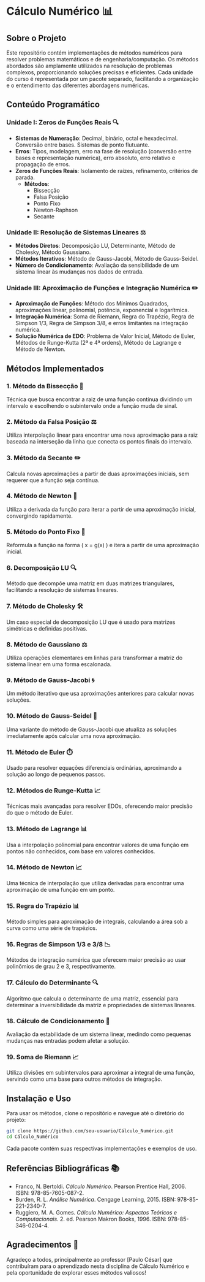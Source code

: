 # Cálculo Numérico 📊

## Sobre o Projeto

Este repositório contém implementações de métodos numéricos para resolver problemas matemáticos e de engenharia/computação. Os métodos abordados são amplamente utilizados na resolução de problemas complexos, proporcionando soluções precisas e eficientes. Cada unidade do curso é representada por um pacote separado, facilitando a organização e o entendimento das diferentes abordagens numéricas.

## Conteúdo Programático

### Unidade I: Zeros de Funções Reais 🔍

- **Sistemas de Numeração**: Decimal, binário, octal e hexadecimal. Conversão entre bases. Sistemas de ponto flutuante.
- **Erros**: Tipos, modelagem, erro na fase de resolução (conversão entre bases e representação numérica), erro absoluto, erro relativo e propagação de erros.
- **Zeros de Funções Reais**: Isolamento de raízes, refinamento, critérios de parada.
  - **Métodos**:
    - Bissecção
    - Falsa Posição
    - Ponto Fixo
    - Newton-Raphson
    - Secante

### Unidade II: Resolução de Sistemas Lineares ⚖️

- **Métodos Diretos**: Decomposição LU, Determinante, Método de Cholesky, Método Gaussiano.
- **Métodos Iterativos**: Método de Gauss-Jacobi, Método de Gauss-Seidel.
- **Número de Condicionamento**: Avaliação da sensibilidade de um sistema linear às mudanças nos dados de entrada.

### Unidade III: Aproximação de Funções e Integração Numérica ✏️

- **Aproximação de Funções**: Método dos Mínimos Quadrados, aproximações linear, polinomial, potência, exponencial e logarítmica.
- **Integração Numérica**: Soma de Riemann, Regra do Trapézio, Regra de Simpson 1/3, Regra de Simpson 3/8, e erros limitantes na integração numérica.
- **Solução Numérica de EDO**: Problema de Valor Inicial, Método de Euler, Métodos de Runge-Kutta (2ª e 4ª ordens), Método de Lagrange e Método de Newton.

## Métodos Implementados

### 1. Método da Bissecção 🔪

Técnica que busca encontrar a raiz de uma função contínua dividindo um intervalo e escolhendo o subintervalo onde a função muda de sinal.

### 2. Método da Falsa Posição ⚖️

Utiliza interpolação linear para encontrar uma nova aproximação para a raiz baseada na interseção da linha que conecta os pontos finais do intervalo.

### 3. Método da Secante ✏️

Calcula novas aproximações a partir de duas aproximações iniciais, sem requerer que a função seja contínua.

### 4. Método de Newton 🚀

Utiliza a derivada da função para iterar a partir de uma aproximação inicial, convergindo rapidamente.

### 5. Método do Ponto Fixo 🔄

Reformula a função na forma \( x = g(x) \) e itera a partir de uma aproximação inicial.

### 6. Decomposição LU 🔍

Método que decompõe uma matriz em duas matrizes triangulares, facilitando a resolução de sistemas lineares.

### 7. Método de Cholesky 🛠️

Um caso especial de decomposição LU que é usado para matrizes simétricas e definidas positivas.

### 8. Método de Gaussiano ⚖️

Utiliza operações elementares em linhas para transformar a matriz do sistema linear em uma forma escalonada.

### 9. Método de Gauss-Jacobi 🌀

Um método iterativo que usa aproximações anteriores para calcular novas soluções.

### 10. Método de Gauss-Seidel 🔄

Uma variante do método de Gauss-Jacobi que atualiza as soluções imediatamente após calcular uma nova aproximação.

### 11. Método de Euler ⏱️

Usado para resolver equações diferenciais ordinárias, aproximando a solução ao longo de pequenos passos.

### 12. Métodos de Runge-Kutta 📈

Técnicas mais avançadas para resolver EDOs, oferecendo maior precisão do que o método de Euler.

### 13. Método de Lagrange 📊

Usa a interpolação polinomial para encontrar valores de uma função em pontos não conhecidos, com base em valores conhecidos.

### 14. Método de Newton 📈

Uma técnica de interpolação que utiliza derivadas para encontrar uma aproximação de uma função em um ponto.

### 15. Regra do Trapézio 📊

Método simples para aproximação de integrais, calculando a área sob a curva como uma série de trapézios.

### 16. Regras de Simpson 1/3 e 3/8 📉

Métodos de integração numérica que oferecem maior precisão ao usar polinômios de grau 2 e 3, respectivamente.

### 17. Cálculo do Determinante 🔍

Algoritmo que calcula o determinante de uma matriz, essencial para determinar a inversibilidade da matriz e propriedades de sistemas lineares.

### 18. Cálculo de Condicionamento 🔄

Avaliação da estabilidade de um sistema linear, medindo como pequenas mudanças nas entradas podem afetar a solução.

### 19. Soma de Riemann 📈

Utiliza divisões em subintervalos para aproximar a integral de uma função, servindo como uma base para outros métodos de integração.

## Instalação e Uso

Para usar os métodos, clone o repositório e navegue até o diretório do projeto:

```bash
git clone https://github.com/seu-usuario/Cálculo_Numérico.git
cd Cálculo_Numérico
```

Cada pacote contém suas respectivas implementações e exemplos de uso.

## Referências Bibliográficas 📚

- Franco, N. Bertoldi. *Cálculo Numérico*. Pearson Prentice Hall, 2006. ISBN: 978-85-7605-087-2.
- Burden, R. L. *Análise Numérica*. Cengage Learning, 2015. ISBN: 978-85-221-2340-7.
- Ruggiero, M. A. Gomes. *Cálculo Numérico: Aspectos Teóricos e Computacionais*. 2. ed. Pearson Makron Books, 1996. ISBN: 978-85-346-0204-4.

## Agradecimentos 🙏

Agradeço a todos, principalmente ao professor [Paulo César] que contribuíram para o aprendizado nesta disciplina de Cálculo Numérico e pela oportunidade de explorar esses métodos valiosos!
